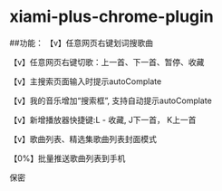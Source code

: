 # xiami-plus-chrome-plugin

##功能：
【v】任意网页右键划词搜歌曲

【v】任意网页右键切歌：上一首、下一首、暂停、收藏

【v】主搜索页面输入时提示autoComplate

【v】我的音乐增加“搜索框”, 支持自动提示autoComplate

【v】新增播放器快捷键:L - 收藏, J下一首， K上一首

【v】歌曲列表、精选集歌曲列表封面模式

【0%】批量推送歌曲列表到手机

保密

